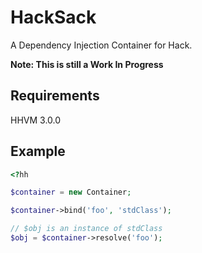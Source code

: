 # HackSack

A Dependency Injection Container for Hack.

**Note: This is still a Work In Progress**

## Requirements

HHVM 3.0.0

## Example

``` php
<?hh

$container = new Container;

$container->bind('foo', 'stdClass');

// $obj is an instance of stdClass
$obj = $container->resolve('foo');
```

